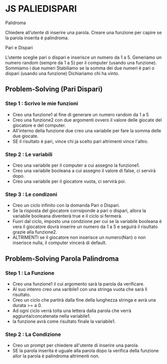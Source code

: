 # JS PALIEDISPARI

Palidroma

Chiedere all’utente di inserire una parola.
Creare una funzione per capire se la parola inserita è palindroma.

Pari e Dispari

L’utente sceglie pari o dispari e inserisce un numero da 1 a 5.
Generiamo un numero random (sempre da 1 a 5) per il computer (usando una funzione).
Sommiamo i due numeri
Stabiliamo se la somma dei due numeri è pari o dispari (usando una funzione)
Dichiariamo chi ha vinto.

## Problem-Solving (Pari Dispari)

### Step 1 : Scrivo le mie funzioni

* Creo una funzione1 al fine di generare un numero random da 1 a 5
* Creo una funzione2 con due argomenti ovvero il valore delle giocate del giocatore e del computer.
* All'interno della funzione due creo una variabile per fare la somma delle due giocate.
* SE il risultato è pari, vince chi ja scelto pari altrimenti vince l'altro.

### Step 2 : Le variabili

* Creo una variabile per il computer a cui assegno la funzione1.
* Creo una variabile booleana a cui assegno il valore di false, ci servirà dopo.
* Creo una variabile per il giocatore vuota, ci servirà poi.

### Step 3 : Le condizoni

* Creo un ciclo infinito con la domanda Pari o Dispari.
* Se la risposta del giocatore corrsiponde a pari o dispari, allora la variabile booleana diventerà true e il ciclo si fermerà.
* Fuori dal ciclo, imposto una condzione per cui se la variabile booleana è vera il giocatore dovrà inserire un numero da 1 a 5 e seguirà il risultato grazie alla funzione2.
* ALTRIMENTI se il giocatore non inserisce un numero(Nan) o non inserisce nulla, il computer vincerà di default.

## Problem-Solving Parola Palindroma

### Step 1 : La Funzione

* Creo una funzione1 il cui argomento sarà la parola da verificare.
* Al suo intenro creo una varibile1 con una stringa vuota che sarà ll risultato.
* Creo un ciclo che partirà dalla fine della lunghezza stringa e avrà una durata >= a 0.
* Ad ogni ciclo verrà tolta una lettera dalla parola che verrà aggiunta/concatenata nella variabile1.
* la funzione avrà come risultato finale la variabile1.

### Step 2 : La Condizione

* Creo un prompt per chiedere all'utente di inserire una parola.
* SE la parola inserita é uguale alla parola dopo la verifica della funzione allor la parola è palindroma altrimenti non.
